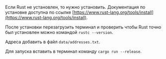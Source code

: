 Если Rust не установлен, то нужно установить. Документация по установке доступна по ссылке [https://www.rust-lang.org/tools/install](https://www.rust-lang.org/tools/install).

После установки перезагрузить терминал и проверить чтобы Rust точно был установлен можно командой `rustc --version`.

Адреса добавить в файл `data/addresses.txt`.

Для запуска вставить в терминал команду `cargo run --release`.
